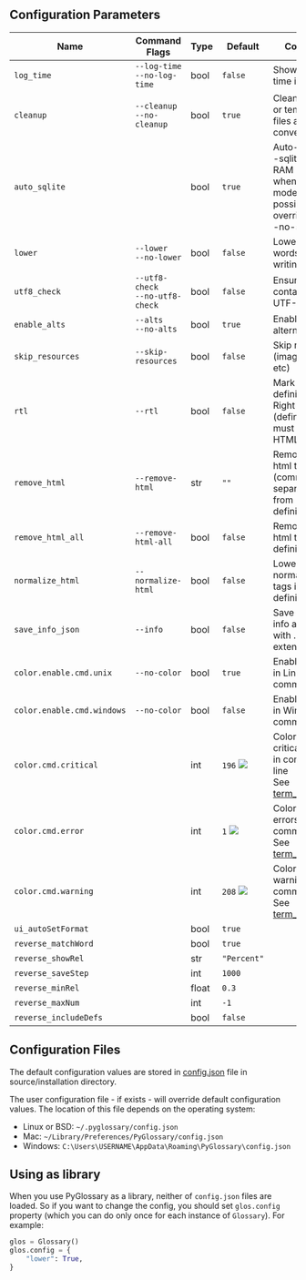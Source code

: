 ## Configuration Parameters

| Name                       | Command Flags                        | Type  | Default                                                           | Comment                                                                                                 |
| -------------------------- | ------------------------------------ | ----- | ----------------------------------------------------------------- | ------------------------------------------------------------------------------------------------------- |
| `log_time`                 | `--log-time`<br/>`--no-log-time`     | bool  | `false`                                                           | Show date and time in logs                                                                              |
| `cleanup`                  | `--cleanup`<br/>`--no-cleanup`       | bool  | `true`                                                            | Cleanup cache or temporary files after conversion                                                       |
| `auto_sqlite`              |                                      | bool  | `true`                                                            | Auto-enable --sqlite to limit RAM usage when direct mode is not possible. Can override with --no-sqlite |
| `lower`                    | `--lower`<br/>`--no-lower`           | bool  | `false`                                                           | Lowercase words before writing                                                                          |
| `utf8_check`               | `--utf8-check`<br/>`--no-utf8-check` | bool  | `false`                                                           | Ensure entries contain valid UTF-8 strings                                                              |
| `enable_alts`              | `--alts`<br/>`--no-alts`             | bool  | `true`                                                            | Enable alternates                                                                                       |
| `skip_resources`           | `--skip-resources`                   | bool  | `false`                                                           | Skip resources (images, audio, etc)                                                                     |
| `rtl`                      | `--rtl`                              | bool  | `false`                                                           | Mark all definitions as Right-To-Left (definitions must be HTML)                                        |
| `remove_html`              | `--remove-html`                      | str   | `""`                                                              | Remove given html tags (comma-separated) from definitions                                               |
| `remove_html_all`          | `--remove-html-all`                  | bool  | `false`                                                           | Remove all html tags from definitions                                                                   |
| `normalize_html`           | `--normalize-html`                   | bool  | `false`                                                           | Lowercase and normalize html tags in definitions                                                        |
| `save_info_json`           | `--info`                             | bool  | `false`                                                           | Save glossary info as json file with .info extension                                                    |
| `color.enable.cmd.unix`    | `--no-color`                         | bool  | `true`                                                            | Enable colors in Linux/Unix command line                                                                |
| `color.enable.cmd.windows` | `--no-color`                         | bool  | `false`                                                           | Enable colors in Windows command line                                                                   |
| `color.cmd.critical`       |                                      | int   | `196` ![](https://via.placeholder.com/20x20/ff0000/000000?text=+) | Color code for critical errors in command line<br/>See [term_colors.md](./term_colors.md)               |
| `color.cmd.error`          |                                      | int   | `1` ![](https://via.placeholder.com/20x20/aa0000/000000?text=+)   | Color code for errors in command line<br/>See [term_colors.md](./term_colors.md)                        |
| `color.cmd.warning`        |                                      | int   | `208` ![](https://via.placeholder.com/20x20/ff8700/000000?text=+) | Color code for warnings in command line<br/>See [term_colors.md](./term_colors.md)                      |
| `ui_autoSetFormat`         |                                      | bool  | `true`                                                            |                                                                                                         |
| `reverse_matchWord`        |                                      | bool  | `true`                                                            |                                                                                                         |
| `reverse_showRel`          |                                      | str   | `"Percent"`                                                       |                                                                                                         |
| `reverse_saveStep`         |                                      | int   | `1000`                                                            |                                                                                                         |
| `reverse_minRel`           |                                      | float | `0.3`                                                             |                                                                                                         |
| `reverse_maxNum`           |                                      | int   | `-1`                                                              |                                                                                                         |
| `reverse_includeDefs`      |                                      | bool  | `false`                                                           |                                                                                                         |

## Configuration Files

The default configuration values are stored in [config.json](../config.json) file in source/installation directory.

The user configuration file - if exists - will override default configuration values.
The location of this file depends on the operating system:

- Linux or BSD: `~/.pyglossary/config.json`
- Mac: `~/Library/Preferences/PyGlossary/config.json`
- Windows: `C:\Users\USERNAME\AppData\Roaming\PyGlossary\config.json`

## Using as library

When you use PyGlossary as a library, neither of `config.json` files are loaded. So if you want to change the config, you should set `glos.config` property (which you can do only once for each instance of `Glossary`). For example:

```python
glos = Glossary()
glos.config = {
	"lower": True,
}
```
